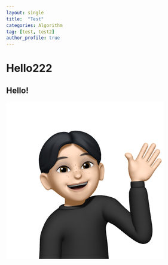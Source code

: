 ```yaml
---
layout: single
title:  "Test"
categories: Algorithm
tag: [test, test2]
author_profile: true 
---
```


# Hello222

## Hello!

![alt text](/images/2023-05-16-test/prf.png "Title")
